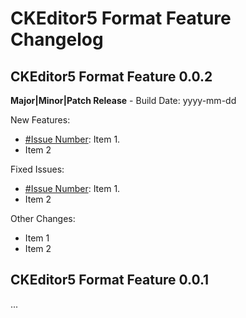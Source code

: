 CKEditor5 Format Feature Changelog
========================================

## CKEditor5 Format Feature 0.0.2

**Major|Minor|Patch Release** - Build Date: yyyy-mm-dd

New Features:

* [#Issue Number](http://issue/url): Item 1.
* Item 2

Fixed Issues:

* [#Issue Number](http://issue/url): Item 1.
* Item 2

Other Changes:

* Item 1
* Item 2

## CKEditor5 Format Feature 0.0.1

...
